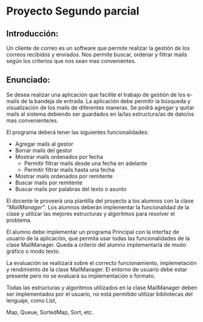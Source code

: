 # Proyecto Segundo parcial

## Introducción:

Un cliente de correo es un software que permite realizar la gestión de los correos recibidos y enviados. Nos permite
buscar, ordenar y filtrar mails según los criterios que nos sean mas convenientes.

## Enunciado:

Se desea realizar una aplicación que facilite el trabajo de gestión de los e-mails de la bandeja de entrada. La
aplicación debe permitir la búsqueda y visualización de los mails de diferentes maneras. Se podrá agregar y quitar mails
al sistema debiendo ser guardados en la/las estructura/as de dato/os mas conveniente/es.

El programa deberá tener las siguientes funcionalidades:

* Agregar mails al gestor
* Borrar mails del gestor
* Mostrar mails ordenados por fecha
    - Permitir filtrar mails desde una fecha en adelante
    - Permitir filtrar mails hasta una fecha
* Mostrar mails ordenados por remitente
* Buscar mails por remitente
* Buscar mails por palabras del texto o asunto

El docente le proveerá una plantilla del proyecto a los alumnos con la clase
_“MailManager”_. Los alumnos deberán implementar la funcionalidad de la clase y utilizar las mejores estructuras y
algoritmos para resolver el problema.

El alumno debe implementar un programa Principal con la interfaz de usuario de la aplicación, que permita usar todas las
funcionalidades de la clase MailManager. Queda a criterio del alumno implementarla de modo gráfico o modo texto.

La evaluación se realiizará sobre el correcto funcionamiento, implemetación y rendimiento de la clase MailManager. El
entorno de usuario debe estar presente pero no se evaluará su implementación o formato.

Todas las estructuras y algoritmos utilizados en la clase MailManager deben ser implementados por el usuario, no está
permitido utilizar bibliotecas del lenguaje, como List,

Map, Queue, SortedMap, Sort, etc.
